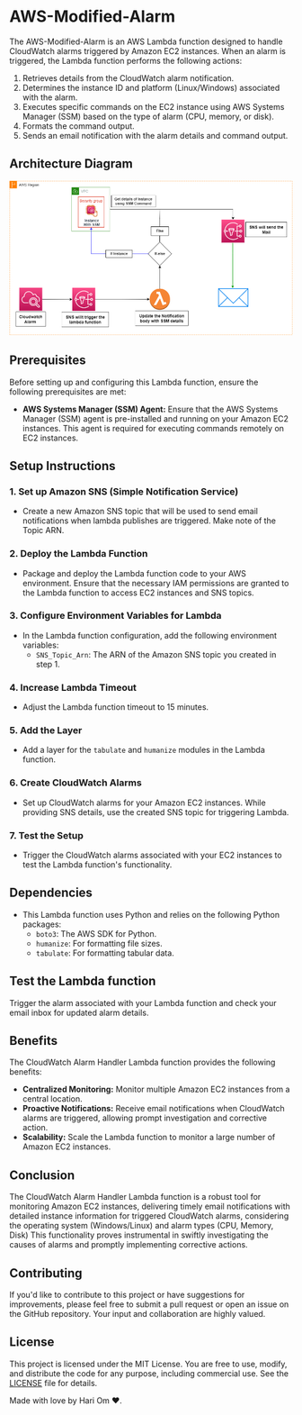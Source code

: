 # AWS-Modified-Alarm

The AWS-Modified-Alarm is an AWS Lambda function designed to handle CloudWatch alarms triggered by Amazon EC2 instances. When an alarm is triggered, the Lambda function performs the following actions:

1. Retrieves details from the CloudWatch alarm notification.
2. Determines the instance ID and platform (Linux/Windows) associated with the alarm.
3. Executes specific commands on the EC2 instance using AWS Systems Manager (SSM) based on the type of alarm (CPU, memory, or disk).
4. Formats the command output.
5. Sends an email notification with the alarm details and command output.

## Architecture Diagram

![Architecture](Architecture.png)

## Prerequisites

Before setting up and configuring this Lambda function, ensure the following prerequisites are met:

- **AWS Systems Manager (SSM) Agent:** Ensure that the AWS Systems Manager (SSM) agent is pre-installed and running on your Amazon EC2 instances. This agent is required for executing commands remotely on EC2 instances.

## Setup Instructions

### 1. Set up Amazon SNS (Simple Notification Service)

- Create a new Amazon SNS topic that will be used to send email notifications when lambda publishes are triggered. Make note of the Topic ARN.

### 2. Deploy the Lambda Function

- Package and deploy the Lambda function code to your AWS environment. Ensure that the necessary IAM permissions are granted to the Lambda function to access EC2 instances and SNS topics.

### 3. Configure Environment Variables for Lambda

- In the Lambda function configuration, add the following environment variables:
  - `SNS_Topic_Arn`: The ARN of the Amazon SNS topic you created in step 1.

### 4. Increase Lambda Timeout

- Adjust the Lambda function timeout to 15 minutes.

### 5. Add the Layer

- Add a layer for the `tabulate` and `humanize` modules in the Lambda function.

### 6. Create CloudWatch Alarms

- Set up CloudWatch alarms for your Amazon EC2 instances. While providing SNS details, use the created SNS topic for triggering Lambda.

### 7. Test the Setup

- Trigger the CloudWatch alarms associated with your EC2 instances to test the Lambda function's functionality.

## Dependencies

- This Lambda function uses Python and relies on the following Python packages:
  - `boto3`: The AWS SDK for Python.
  - `humanize`: For formatting file sizes.
  - `tabulate`: For formatting tabular data.

## Test the Lambda function

Trigger the alarm associated with your Lambda function and check your email inbox for updated alarm details.

## Benefits

The CloudWatch Alarm Handler Lambda function provides the following benefits:

- **Centralized Monitoring:** Monitor multiple Amazon EC2 instances from a central location.
- **Proactive Notifications:** Receive email notifications when CloudWatch alarms are triggered, allowing prompt investigation and corrective action.
- **Scalability:** Scale the Lambda function to monitor a large number of Amazon EC2 instances.

## Conclusion

The CloudWatch Alarm Handler Lambda function is a robust tool for monitoring Amazon EC2 instances, delivering timely email notifications with detailed instance information for triggered CloudWatch alarms, considering the operating system (Windows/Linux) and alarm types (CPU, Memory, Disk)  This functionality proves instrumental in swiftly investigating the causes of alarms and promptly implementing corrective actions.

## Contributing

If you'd like to contribute to this project or have suggestions for improvements, please feel free to submit a pull request or open an issue on the GitHub repository. Your input and collaboration are highly valued.

## License

This project is licensed under the MIT License. You are free to use, modify, and distribute the code for any purpose, including commercial use. See the [LICENSE](LICENSE) file for details.

Made with love by Hari Om ❤️.
